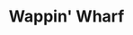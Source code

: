 ---
title: Wappin'  Wharf
year: 1924
opening_date: 1924-11-25
closing_date: 
layout: productions
image:
image_caption:
image_credit:
playbill:
category:
Theatre: Theatre Jacksonville
cast:
  Betsy: Clara Johnson
  Patch-Eye: Don Ferrandou
  The Duke: E.S. Beauchamp-Nobbs
  Captain: Harlan Mann
  First Sailor: James Spencer
  Ships Captain: Lorenzo Baldwin
  Mey: Mrs.J.Wesley Stephens
  Second Sailor: Reed Dearing
  Darling: Winifred Snowden
crew:
  Stage Manager: Birsa Shepard
  Staging and lighting: Dick Grether
  Costumes and Props: Elaine I. Minick
  Assistant Director: Mrs. Lorenzo W. Baldwin
  Director: Mrs. William Macklin
understudies:
orchestra:
external_links:
---